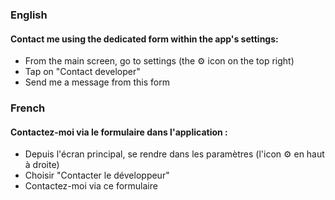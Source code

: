 ### English

#### Contact me using the dedicated form within the app's settings:
- From the main screen, go to settings (the ⚙️ icon on the top right)
- Tap on "Contact developer"
- Send me a message from this form

### French

#### Contactez-moi via le formulaire dans l'application :
- Depuis l'écran principal, se rendre dans les paramètres (l'icon ⚙️ en haut à droite)
- Choisir "Contacter le développeur"
- Contactez-moi via ce formulaire
